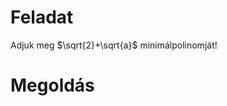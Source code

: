 # Feladat

Adjuk meg $\sqrt{2}+\sqrt{a}$ minimálpolinomját!

# Megoldás


<!--stackedit_data:
eyJoaXN0b3J5IjpbLTk1MTI2NDczOF19
-->
